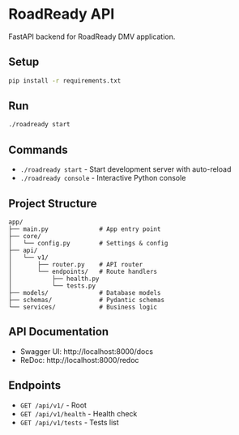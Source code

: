 # RoadReady API

FastAPI backend for RoadReady DMV application.

## Setup

```bash
pip install -r requirements.txt
```

## Run

```bash
./roadready start
```

## Commands

- `./roadready start` - Start development server with auto-reload
- `./roadready console` - Interactive Python console

## Project Structure

```
app/
├── main.py              # App entry point
├── core/
│   └── config.py        # Settings & config
├── api/
│   └── v1/
│       ├── router.py    # API router
│       └── endpoints/   # Route handlers
│           ├── health.py
│           └── tests.py
├── models/              # Database models
├── schemas/             # Pydantic schemas
└── services/            # Business logic
```

## API Documentation

- Swagger UI: http://localhost:8000/docs
- ReDoc: http://localhost:8000/redoc

## Endpoints

- `GET /api/v1/` - Root
- `GET /api/v1/health` - Health check
- `GET /api/v1/tests` - Tests list
